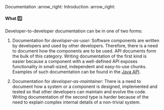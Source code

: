 <link rel="stylesheet" href="{{baseUrl}}/css/textbook.css">

<div class="website-content">

<div id="path">Documentation :arrow_right: Introduction :arrow_right:</div>

<div id="title">

#### What :one:

</div>

<div id="body">

Developer-to-developer documentation can be in one of two forms:

1. Documentation for _developer-as-user_: Software components are written by developers and used by other developers. Therefore, there is a need to document how the components are to be used. API documents form the bulk of this category. Writing documentation of the first kind is easier because a component with a well-defined API exposes functionality in small-sized, independent and easy-to-use chunks. Examples of such documentation can be found in the [Java API](http://download.oracle.com/javase/8/docs/api/).  

2. Documentation for _developer-as-maintainer_: There is a need to document how a system or a component is designed, implemented and tested so that other developers can maintain and evolve the code. Writing documentation of the second type is harder because of the need to explain complex internal details of a non-trivial system.

</div>

<div id="extras">
<div>

</div>
